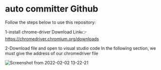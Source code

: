 # auto committer Github

Follow the steps below to use this repository:

1-install chrome-driver
Download Link:point_right: https://chromedriver.chromium.org/downloads

2-Download file and open to visual studio code
In the following section, we must give the address of our chromedriver file 

![Screenshot from 2022-02-02 13-22-21](https://user-images.githubusercontent.com/93611871/152131270-560e8dc5-82bd-48e0-8008-38899cdace38.png)
